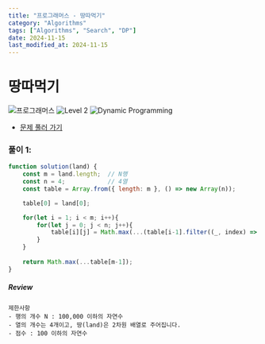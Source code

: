 ```yaml
---
title: "프로그래머스 - 땅따먹기"
category: "Algorithms"
tags: ["Algorithms", "Search", "DP"]
date: 2024-11-15
last_modified_at: 2024-11-15
---
```


# 땅따먹기

<img src="https://img.shields.io/badge/-프로그래머스-1e2a3c" alt="프로그래머스"/> <img src="https://img.shields.io/badge/-Level 2-green" alt="Level 2"/> <img src="https://img.shields.io/badge/-Dynamic Programming-orangered" alt="Dynamic Programming"/> 

- [문제 풀러 가기](https://school.programmers.co.kr/learn/courses/30/lessons/12913)

### 풀이 1: 

```js
function solution(land) {
    const m = land.length;  // N행
    const n = 4;            // 4열
    const table = Array.from({ length: m }, () => new Array(n));

    table[0] = land[0];

    for(let i = 1; i < m; i++){            
        for(let j = 0; j < n; j++){
            table[i][j] = Math.max(...(table[i-1].filter((_, index) => index !== j))) + land[i][j];
        }
    }
    
    return Math.max(...table[m-1]);
}
```

##### Review 

```
제한사항
- 행의 개수 N : 100,000 이하의 자연수
- 열의 개수는 4개이고, 땅(land)은 2차원 배열로 주어집니다.
- 점수 : 100 이하의 자연수
```
